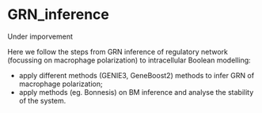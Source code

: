 # GRN_inference
Under imporvement 

Here we follow the steps from GRN inference of regulatory network (focussing on macrophage polarization) to intracellular Boolean modelling:
* apply different methods (GENIE3, GeneBoost2) methods to infer GRN of macrophage polarization;
* apply methods (eg. Bonnesis) on BM inference and analyse the stability of the system.
